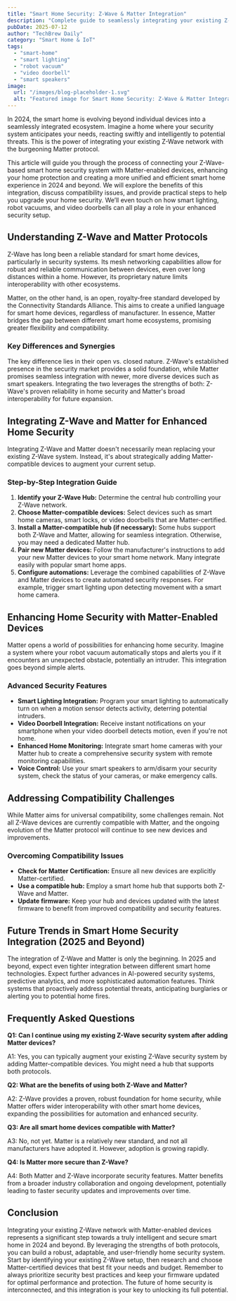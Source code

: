 ```yaml
---
title: "Smart Home Security: Z-Wave & Matter Integration"
description: "Complete guide to seamlessly integrating your existing Z-Wave smart home security system with Matter protocol devices (smart lighting, robot vacuums, video doorbells) for enhanced home protection in 2024.  Learn how to boost your home security today!"
pubDate: 2025-07-12
author: "TechBrew Daily"
category: "Smart Home & IoT"
tags:
  - "smart-home"
  - "smart lighting"
  - "robot vacuum"
  - "video doorbell"
  - "smart speakers"
image:
  url: "/images/blog-placeholder-1.svg"
  alt: "Featured image for Smart Home Security: Z-Wave & Matter Integration"
---
```


In 2024, the smart home is evolving beyond individual devices into a seamlessly integrated ecosystem.  Imagine a home where your security system anticipates your needs, reacting swiftly and intelligently to potential threats.  This is the power of integrating your existing Z-Wave network with the burgeoning Matter protocol.

This article will guide you through the process of connecting your Z-Wave-based smart home security system with Matter-enabled devices, enhancing your home protection and creating a more unified and efficient smart home experience in 2024 and beyond. We will explore the benefits of this integration, discuss compatibility issues, and provide practical steps to help you upgrade your home security.  We’ll even touch on how smart lighting, robot vacuums, and video doorbells can all play a role in your enhanced security setup.


## Understanding Z-Wave and Matter Protocols

Z-Wave has long been a reliable standard for smart home devices, particularly in security systems.  Its mesh networking capabilities allow for robust and reliable communication between devices, even over long distances within a home.  However, its proprietary nature limits interoperability with other ecosystems.

Matter, on the other hand, is an open, royalty-free standard developed by the Connectivity Standards Alliance. This aims to create a unified language for smart home devices, regardless of manufacturer.  In essence, Matter bridges the gap between different smart home ecosystems, promising greater flexibility and compatibility.

### Key Differences and Synergies

The key difference lies in their open vs. closed nature.  Z-Wave's established presence in the security market provides a solid foundation, while Matter promises seamless integration with newer, more diverse devices such as smart speakers.  Integrating the two leverages the strengths of both: Z-Wave's proven reliability in home security and Matter's broad interoperability for future expansion.


## Integrating Z-Wave and Matter for Enhanced Home Security

Integrating Z-Wave and Matter doesn't necessarily mean replacing your existing Z-Wave system. Instead, it's about strategically adding Matter-compatible devices to augment your current setup.

###  Step-by-Step Integration Guide

1. **Identify your Z-Wave Hub:**  Determine the central hub controlling your Z-Wave network.
2. **Choose Matter-compatible devices:** Select devices such as smart home cameras, smart locks, or video doorbells that are Matter-certified.
3. **Install a Matter-compatible hub (if necessary):** Some hubs support both Z-Wave and Matter, allowing for seamless integration. Otherwise, you may need a dedicated Matter hub.
4. **Pair new Matter devices:** Follow the manufacturer's instructions to add your new Matter devices to your smart home network.  Many integrate easily with popular smart home apps.
5. **Configure automations:** Leverage the combined capabilities of Z-Wave and Matter devices to create automated security responses. For example, trigger smart lighting upon detecting movement with a smart home camera.

## Enhancing Home Security with Matter-Enabled Devices

Matter opens a world of possibilities for enhancing home security.  Imagine a system where your robot vacuum automatically stops and alerts you if it encounters an unexpected obstacle, potentially an intruder. This integration goes beyond simple alerts.

###  Advanced Security Features

* **Smart Lighting Integration:**  Program your smart lighting to automatically turn on when a motion sensor detects activity, deterring potential intruders.
* **Video Doorbell Integration:**  Receive instant notifications on your smartphone when your video doorbell detects motion, even if you're not home.
* **Enhanced Home Monitoring:** Integrate smart home cameras with your Matter hub to create a comprehensive security system with remote monitoring capabilities.
* **Voice Control:** Use your smart speakers to arm/disarm your security system, check the status of your cameras, or make emergency calls.


## Addressing Compatibility Challenges

While Matter aims for universal compatibility, some challenges remain.  Not all Z-Wave devices are currently compatible with Matter, and the ongoing evolution of the Matter protocol will continue to see new devices and improvements.

### Overcoming Compatibility Issues

* **Check for Matter Certification:**  Ensure all new devices are explicitly Matter-certified.
* **Use a compatible hub:** Employ a smart home hub that supports both Z-Wave and Matter.
* **Update firmware:**  Keep your hub and devices updated with the latest firmware to benefit from improved compatibility and security features.


## Future Trends in Smart Home Security Integration (2025 and Beyond)

The integration of Z-Wave and Matter is only the beginning.  In 2025 and beyond, expect even tighter integration between different smart home technologies. Expect further advances in AI-powered security systems, predictive analytics, and more sophisticated automation features.  Think systems that proactively address potential threats, anticipating burglaries or alerting you to potential home fires.


## Frequently Asked Questions

**Q1: Can I continue using my existing Z-Wave security system after adding Matter devices?**

A1: Yes, you can typically augment your existing Z-Wave security system by adding Matter-compatible devices. You might need a hub that supports both protocols.

**Q2: What are the benefits of using both Z-Wave and Matter?**

A2: Z-Wave provides a proven, robust foundation for home security, while Matter offers wider interoperability with other smart home devices, expanding the possibilities for automation and enhanced security.

**Q3:  Are all smart home devices compatible with Matter?**

A3:  No, not yet. Matter is a relatively new standard, and not all manufacturers have adopted it. However, adoption is growing rapidly.


**Q4:  Is Matter more secure than Z-Wave?**

A4: Both Matter and Z-Wave incorporate security features. Matter benefits from a broader industry collaboration and ongoing development, potentially leading to faster security updates and improvements over time.


## Conclusion

Integrating your existing Z-Wave network with Matter-enabled devices represents a significant step towards a truly intelligent and secure smart home in 2024 and beyond. By leveraging the strengths of both protocols, you can build a robust, adaptable, and user-friendly home security system.  Start by identifying your existing Z-Wave setup, then research and choose Matter-certified devices that best fit your needs and budget.  Remember to always prioritize security best practices and keep your firmware updated for optimal performance and protection.  The future of home security is interconnected, and this integration is your key to unlocking its full potential.